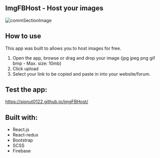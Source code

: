 ## ImgFBHost - Host your images

![commSectionImage](http://www.ionutdev.com/sionut0122/imgfbhost/static/media/imgfbhost.png)
## How to use

This app  was built to allows you to host images for free.

1. Open the app, browse or drag and drop your image (jpg jpeg png gif bmp - Max. size: 10mb)
2. Click upload
3. Select your link to be copied and paste in into your website/forum.


## Test the app:

https://sionut0122.github.io/imgFBHost/

## Built with:

- React.js
- React-redux
- Bootstrap
- SCSS
- Firebase

